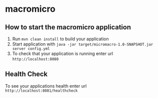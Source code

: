 # macromicro

How to start the macromicro application
---

1. Run `mvn clean install` to build your application
1. Start application with `java -jar target/micromacro-1.0-SNAPSHOT.jar server config.yml`
1. To check that your application is running enter url `http://localhost:8080`

Health Check
---

To see your applications health enter url `http://localhost:8081/healthcheck`
